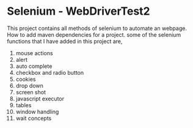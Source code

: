 # Selenium - WebDriverTest2
This project contains all methods of selenium to automate an webpage.
How to add maven dependencies for a project. 
some of the selenium functions that I have added in this project are,
1. mouse actions
2. alert
3. auto complete
4. checkbox and radio button
5. cookies
6. drop down
7. screen shot
8. javascript executor
9. tables
10. window handling
11. wait concepts
